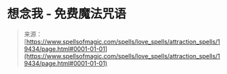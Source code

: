 <!--yml

category: 未分类

date: 2024-06-12 19:01:26

-->

# 想念我 - 免费魔法咒语

> 来源：[https://www.spellsofmagic.com/spells/love_spells/attraction_spells/19434/page.html#0001-01-01](https://www.spellsofmagic.com/spells/love_spells/attraction_spells/19434/page.html#0001-01-01)
